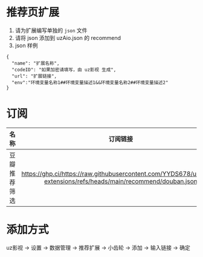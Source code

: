 # 推荐页扩展

1. 请为扩展编写单独的 `json` 文件
2. 请将 json 添加到 uzAio.json 的 recommend
3. json 样例

```
{
  "name": "扩展名称",
  "codeID": "如果加密请填写，由 uz影视 生成",
  "url": "扩展链接",
  "env":"环境变量名称1##环境变量描述1&&环境变量名称2##环境变量描述2"
}
```

# 订阅

|       名称       |   订阅链接    |
| :--------------: | :------: |
| 豆瓣推荐筛选 | https://ghp.ci/https://raw.githubusercontent.com/YYDS678/uzVideo-extensions/refs/heads/main/recommend/douban.json |



# 添加方式
uz影视 -> 设置 -> 数据管理 -> 推荐扩展 -> 小齿轮 -> 添加 -> 输入链接 -> 确定